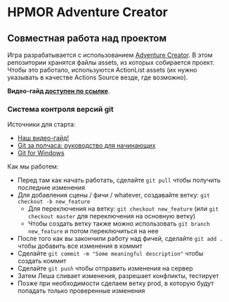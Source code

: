 # HPMOR Adventure Creator

## Совместная работа над проектом

Игра разрабатывается с использованием [Adventure Creator](https://adventurecreator.org/). В этом репозитории хранятся файлы assets, из которых собирается проект. Чтобы это работало, используются ActionList assets (их нужно указывать в качестве Actions Source везде, где возможно).

**Видео-гайд [доступен по ссылке](https://drive.google.com/file/d/1ECYfyWU2N2OVHYGxEtiH1AIWXwpTc6L2/view?usp=drivesdk)**.

### Система контроля версий git

Источники для старта:

- [Наш видео-гайд!](https://drive.google.com/file/d/1ECYfyWU2N2OVHYGxEtiH1AIWXwpTc6L2/view?usp=drivesdk)
- [Git за полчаса: руководство для начинающих](https://proglib.io/p/git-for-half-an-hour)
- [Git for Windows](https://gitforwindows.org/)

Как мы работем:

- Перед там как начать работать, сделайте `git pull` чтобы получить последние изменения
- Для добавления сцены / фичи / whatever, создавайте ветку: `git checkout -b new_feature`
    - Для переключения на ветку: `git checkout new_feature` (или `git checkout master` для переключения на основную ветку)
    - Чтобы создать ветку также можно использовать `git branch new_feature` и потом переключиться на нее
- После того как вы закончили работу над фичей, сделайте `git add .` чтобы добавить все изменения в коммит
- Сделайте `git commit -m "Some meaningful description"` чтобы создать коммит
- Сделайте `git push` чтобы отправить изменения на сервер
- Затем Леша сливает изменения, разрешает конфликты, тестирует
- Позже при необходимости сделаем ветку prod, в которую будут попадать только проверенные изменения